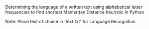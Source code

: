 Determining the language of a written text using alphabetical letter frequencies to find shortest Manhattan Distance heuristic in Python

Note: Place text of choice in 'text.txt' for Language Recognition
